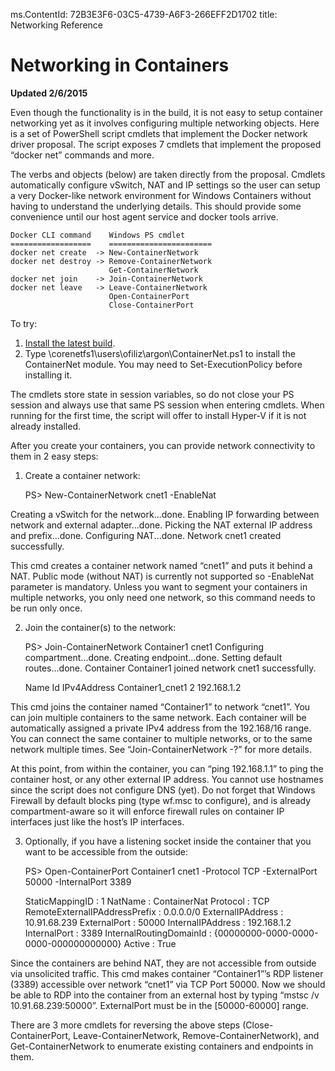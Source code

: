 ms.ContentId: 72B3E3F6-03C5-4739-A6F3-266EFF2D1702
title: Networking Reference


# Networking in Containers #

**Updated 2/6/2015**

Even though the functionality is in the build, it is not easy to setup container networking yet as it involves configuring multiple networking objects.
Here is a set of PowerShell script cmdlets that implement the Docker network driver proposal. The script exposes 7 cmdlets that implement the proposed “docker net” commands and more.

The verbs and objects (below) are taken directly from the proposal. Cmdlets automatically configure vSwitch, NAT and IP settings so the user can setup a very Docker-like network environment for Windows Containers without having to understand the underlying details. This should provide some convenience until our host agent service and docker tools arrive.


	Docker CLI command    Windows PS cmdlet
	==================    =======================
	docker net create  -> New-ContainerNetwork
	docker net destroy -> Remove-ContainerNetwork
	                      Get-ContainerNetwork
	docker net join    -> Join-ContainerNetwork
	docker net leave   -> Leave-ContainerNetwork
	                      Open-ContainerPort
	                      Close-ContainerPort

To try:
1. [Install the latest build](..\quick_start\run_local.md).
2. Type \\corenetfs1\users\ofiliz\argon\ContainerNet.ps1 to install the ContainerNet module. You may need to Set-ExecutionPolicy before installing it.

The cmdlets store state in session variables, so do not close your PS session and always use that same PS session when entering cmdlets. When running for the first time, the script will offer to install Hyper-V if it is not already installed.


After you create your containers, you can provide network connectivity to them in 2 easy steps:

1. Create a container network:

	PS> New-ContainerNetwork cnet1 -EnableNat

Creating a vSwitch for the network...done.
Enabling IP forwarding between network and external adapter...done.
Picking the NAT external IP address and prefix...done.
Configuring NAT...done.
Network cnet1 created successfully.

This cmd creates a container network named “cnet1” and puts it behind a NAT. Public mode (without NAT) is currently not supported so -EnableNat parameter is mandatory. Unless you want to segment your containers in multiple networks, you only need one network, so this command needs to be run only once.

2. Join the container(s) to the network:

	PS> Join-ContainerNetwork Container1 cnet1
	Configuring compartment...done.
	Creating endpoint...done.
	Setting default routes...done.
	Container Container1 joined network cnet1 successfully.

	Name                                                                         Id IPv4Address
	Container1_cnet1                                                              2 192.168.1.2

This cmd joins the container named “Container1” to network “cnet1”. You can join multiple containers to the same network. Each container will be automatically assigned a private IPv4 address from the 192.168/16 range. You can connect the same container to multiple networks, or to the same network multiple times. See “Join-ContainerNetwork -?” for more details.

At this point, from within the container, you can “ping 192.168.1.1” to ping the container host, or any other external IP address. You cannot use hostnames since the script does not configure DNS (yet). Do not forget that Windows Firewall by default blocks ping (type wf.msc to configure), and is already compartment-aware so it will enforce firewall rules on container IP interfaces just like the host’s IP interfaces.

3. Optionally, if you have a listening socket inside the container that you want to be accessible from the outside: 

	PS> Open-ContainerPort Container1 cnet1 -Protocol TCP -ExternalPort 50000 -InternalPort 3389
	
	StaticMappingID               : 1
	NatName                       : ContainerNat
	Protocol                      : TCP
	RemoteExternalIPAddressPrefix : 0.0.0.0/0
	ExternalIPAddress             : 10.91.68.239
	ExternalPort                  : 50000
	InternalIPAddress             : 192.168.1.2
	InternalPort                  : 3389
	InternalRoutingDomainId       : {00000000-0000-0000-0000-000000000000}
	Active                        : True

Since the containers are behind NAT, they are not accessible from outside via unsolicited traffic. This cmd makes container “Container1”’s RDP listener (3389) accessible over network “cnet1” via TCP Port 50000. Now we should be able to RDP into the container from an external host by typing “mstsc /v 10.91.68.239:50000”. ExternalPort must be in the [50000-60000] range.

There are 3 more cmdlets for reversing the above steps (Close-ContainerPort, Leave-ContainerNetwork, Remove-ContainerNetwork), and Get-ContainerNetwork to enumerate existing containers and endpoints in them.
